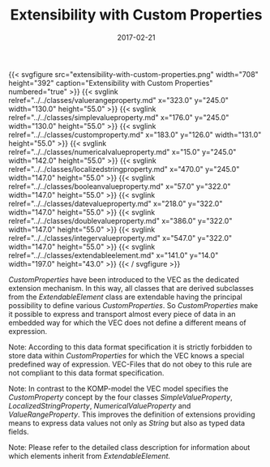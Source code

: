 ﻿---
title: Extensibility with Custom Properties
toc: false
type: specs
layout: diagram
date: "2017-02-21"
draft: false
specification: VEC
version: 1.1.3
documentType: "Recommendation"
elementType: Diagram
classes:
  - ValueRangeProperty
  - SimpleValueProperty
  - CustomProperty
  - NumericalValueProperty
  - LocalizedStringProperty
  - BooleanValueProperty
  - DateValueProperty
  - DoubleValueProperty
  - IntegerValueProperty
  - ExtendableElement
menu:
  VEC-1.1.3:    
    parent: key-concepts
    identifier: key-concepts/extensibility-with-custom-properties
    weight: 1001004 

# Prev/next pager order (if `docs_section_pager` enabled in `params.toml`)
weight: 1001004
---
{{< svgfigure src="extensibility-with-custom-properties.png" width="708" height="392" caption="Extensibility with Custom Properties" numbered="true" >}}
  {{< svglink relref="../../classes/valuerangeproperty.md" x="323.0" y="245.0" width="130.0" height="55.0" >}}
  {{< svglink relref="../../classes/simplevalueproperty.md" x="176.0" y="245.0" width="130.0" height="55.0" >}}
  {{< svglink relref="../../classes/customproperty.md" x="183.0" y="126.0" width="131.0" height="55.0" >}}
  {{< svglink relref="../../classes/numericalvalueproperty.md" x="15.0" y="245.0" width="142.0" height="55.0" >}}
  {{< svglink relref="../../classes/localizedstringproperty.md" x="470.0" y="245.0" width="147.0" height="55.0" >}}
  {{< svglink relref="../../classes/booleanvalueproperty.md" x="57.0" y="322.0" width="147.0" height="55.0" >}}
  {{< svglink relref="../../classes/datevalueproperty.md" x="218.0" y="322.0" width="147.0" height="55.0" >}}
  {{< svglink relref="../../classes/doublevalueproperty.md" x="386.0" y="322.0" width="147.0" height="55.0" >}}
  {{< svglink relref="../../classes/integervalueproperty.md" x="547.0" y="322.0" width="147.0" height="55.0" >}}
  {{< svglink relref="../../classes/extendableelement.md" x="141.0" y="14.0" width="197.0" height="43.0" >}}
{{< / svgfigure >}}
<p> <i>CustomProperties</i> have been introduced to the VEC as the dedicated extension mechanism. In this way, all classes that are derived subclasses from the <i>ExtendableElement</i> class are extendable having the principal possibility to define various <i>CustomProperties</i>. So <i>CustomProperties</i> make it possible to express and transport almost every piece of data in an embedded way for which the VEC does not define a different means of expression.     </p>      <p> Note: According to this data format specification it is strictly forbidden to store data within <i>CustomProperties</i> for which the VEC knows a special predefined way of expression. VEC-Files that do not obey to this rule are not compliant to this data format specification.     </p>      <p> Note: In contrast to the KOMP-model the VEC model specifies the <i>CustomProperty</i> concept by the four classes <i>SimpleValueProperty</i>, <i>LocalizedStringProperty</i>, <i>NumericalValueProperty</i> and <i>ValueRangeProperty</i>. This improves the definition of extensions providing means to express data values not only as <i>String</i> but also as typed data fields.     </p>      <p> Note: Please refer to the detailed class description for information about which elements inherit from <i>ExtendableElement.</i>      </p>